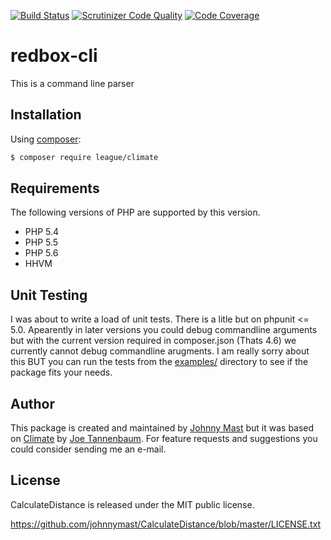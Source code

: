 [![Build Status](https://travis-ci.org/johnnymast/redbox-cli.svg)](https://travis-ci.org/johnnymast/redbox-cli) [![Scrutinizer Code Quality](https://scrutinizer-ci.com/g/johnnymast/redbox-cli/badges/quality-score.png?b=master)](https://scrutinizer-ci.com/g/johnnymast/redbox-cli/?branch=master) [![Code Coverage](https://scrutinizer-ci.com/g/johnnymast/redbox-cli/badges/coverage.png?b=master)](https://scrutinizer-ci.com/g/johnnymast/redbox-cli/?branch=master)


# redbox-cli
This is a command line parser


## Installation

Using [composer](https://packagist.org/packages/league/climate):

```bash
$ composer require league/climate
```
## Requirements

The following versions of PHP are supported by this version.

+ PHP 5.4
+ PHP 5.5
+ PHP 5.6
+ HHVM

## Unit Testing

I was about to write a load of unit tests. There is a litle but on phpunit <= 5.0. Apearently in later versions you could debug commandline arguments but with the current version required in composer.json (Thats 4.6) we currently cannot debug commandline arugments.
I am really sorry about this BUT you can run the tests from the [examples/](https://github.com/johnnymast/redbox-cli/tree/master/examples) directory to see if the package fits your needs.



## Author

This package is created and maintained by [Johnny Mast](https://github.com/johnnymast) but it was based on [Climate](https://github.com/thephpleague/climate)  by [Joe Tannenbaum](https://github.com/joetannenbaum). For feature requests and suggestions
you could consider sending me an e-mail.

## License

CalculateDistance is released under the MIT public license.

<https://github.com/johnnymast/CalculateDistance/blob/master/LICENSE.txt>